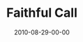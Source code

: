 ---
layout: message
category: message
series: "The Faithful"
title: "Faithful Call"
date: 2010-08-29-00-00
message_id: 635
audio: "http://s3.amazonaws.com/crossroadsaudiomessages/TheFaithful03.mp3"
audio-duration: "46:37"
program: "http://s3.amazonaws.com/crossroads-media/media/legacy/documents/08_28-29_10Program.pdf"
description: "Brian Tome talks about how the faithful respond to God's call."
video: "https://s3.amazonaws.com/crossroadsvideomessages/TheFaithful03.mp4"
video-duration: "46:37"
video-image: "http://s3.amazonaws.com/crossroads-media/images/legacy/content/TheFaithful03_still.jpg"
explicit: false
---